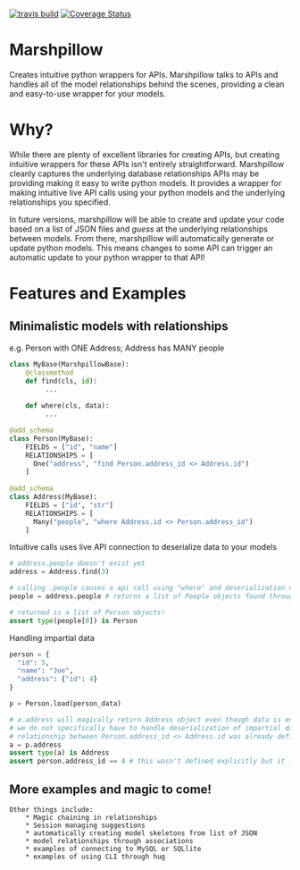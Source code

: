 [![travis build](https://img.shields.io/travis/jvrana/Marshpillow.svg)](https://travis-ci.org/jvrana/Marshpillow)
[![Coverage Status](https://coveralls.io/repos/github/jvrana/Marshpillow/badge.svg?branch=master)](https://coveralls.io/github/jvrana/Marshpillow?branch=master)

# Marshpillow

Creates intuitive python wrappers for APIs. Marshpillow talks to APIs and handles all of the model relationships behind the scenes, providing a clean and easy-to-use wrapper for your models.

# Why?

While there are plenty of excellent libraries for creating APIs, but creating intuitive wrappers for these APIs isn't entirely straightforward. Marshpillow cleanly captures the underlying database relationships APIs may be providing making it easy to write python models. It provides a wrapper for making intuitive live API calls using your python models and the underlying relationships you specified.

In future versions, marshpillow will be able to create and update your code based on a list of JSON files and *guess* at the underlying relationships between models. From there, marshpillow will automatically generate or update python models. This means changes to some API can trigger an automatic update to your python wrapper to that API!

# Features and Examples

## Minimalistic models with relationships

e.g. Person with ONE Address; Address has MANY people
```python
class MyBase(MarshpillowBase):
    @classmethod
    def find(cls, id):
         ...
         
    def where(cls, data):
         ...

@add_schema
class Person(MyBase):
    FIELDS = ["id", "name"]
    RELATIONSHIPS = [
      One("address", "find Person.address_id <> Address.id")
    ]
      
@add_schema
class Address(MyBase):
    FIELDS = ["id", "str"]
    RELATIONSHIPS = [
      Many("people", "where Address.id <> Person.address_id")
    ]
```

Intuitive calls uses live API connection to deserialize data to your models

```python
# address.people doesn't exist yet
address = Address.find(3)

# calling .people causes a api call using "where" and deserialization of data
people = address.people # returns a list of People objects found through "where"

# returned is a list of Person objects!
assert type(people[0]) is Person 
```


Handling impartial data

```python
person = {
  "id": 5,
  "name": "Joe",
  "address": {"id": 4}
}

p = Person.load(person_data)

# a.address will magically return Address object even though data is enveloped in a json.
# we do not specifically have to handle deserialization of impartial data since the
# relationship between Person.address_id <> Address.id was already defined.
a = p.address
assert type(a) is Address
assert person.address_id == 4 # this wasn't defined explicitly but it is inferred from "address": {"id": 4}
```

## More examples and magic to come!
    Other things include:
        * Magic chaining in relationships
        * Session managing suggestions
        * automatically creating model skeletons from list of JSON
        * model relationships through associations
        * examples of connecting to MySQL or SQLlite
        * examples of using CLI through hug
        
